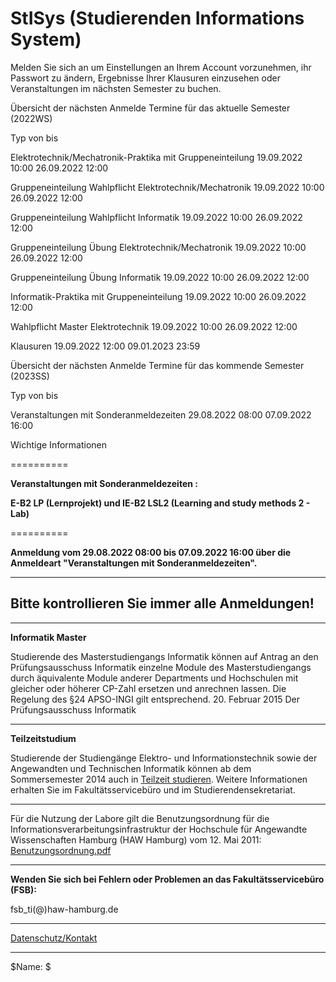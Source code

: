StISys (Studierenden Informations System)
==========

Melden Sie sich an um Einstellungen an Ihrem Account vorzunehmen, ihr Passwort zu ändern, Ergebnisse Ihrer Klausuren einzusehen oder Veranstaltungen im nächsten Semester zu buchen.

 Übersicht der nächsten Anmelde Termine für das aktuelle Semester (2022WS)

Typ von bis

Elektrotechnik/Mechatronik-Praktika mit Gruppeneinteilung 19.09.2022 10:00 26.09.2022 12:00

Gruppeneinteilung Wahlpflicht Elektrotechnik/Mechatronik 19.09.2022 10:00 26.09.2022 12:00

Gruppeneinteilung Wahlpflicht Informatik 19.09.2022 10:00 26.09.2022 12:00

Gruppeneinteilung Übung Elektrotechnik/Mechatronik 19.09.2022 10:00 26.09.2022 12:00

Gruppeneinteilung Übung Informatik 19.09.2022 10:00 26.09.2022 12:00

Informatik-Praktika mit Gruppeneinteilung 19.09.2022 10:00 26.09.2022 12:00

Wahlpflicht Master Elektrotechnik 19.09.2022 10:00 26.09.2022 12:00

Klausuren 19.09.2022 12:00 09.01.2023 23:59

 Übersicht der nächsten Anmelde Termine für das kommende Semester (2023SS)

Typ von bis

Veranstaltungen mit Sonderanmeldezeiten 29.08.2022 08:00 07.09.2022 16:00

 Wichtige Informationen

==========

**Veranstaltungen mit Sonderanmeldezeiten :**

**E-B2 LP (Lernprojekt) und
IE-B2 LSL2 (Learning and study methods 2 - Lab)**

==========

**Anmeldung vom 29.08.2022 08:00 bis 07.09.2022 16:00 über die Anmeldeart "Veranstaltungen mit Sonderanmeldezeiten".**

---

**Bitte kontrollieren Sie immer alle Anmeldungen!**
----------

---

**Informatik Master**

Studierende des Masterstudiengangs Informatik können auf Antrag an den Prüfungsausschuss Informatik einzelne Module des Masterstudiengangs durch äquivalente Module anderer Departments und Hochschulen mit gleicher oder höherer CP-Zahl ersetzen und anrechnen lassen. Die Regelung des §24 APSO-INGI gilt entsprechend.
20. Februar 2015
 Der Prüfungsausschuss Informatik

---

**Teilzeitstudium**

Studierende der Studiengänge Elektro- und Informationstechnik sowie der Angewandten und Technischen Informatik können ab dem Sommersemester 2014 auch in [Teilzeit studieren](http://www.haw-hamburg.de/teilzeitstudium.html). Weitere Informationen erhalten Sie im Fakultätsservicebüro und im Studierendensekretariat.

---

 Für die Nutzung der Labore gilt die Benutzungsordnung für die Informationsverarbeitungsinfrastruktur
der Hochschule für Angewandte Wissenschaften Hamburg (HAW Hamburg) vom 12. Mai 2011: [Benutzungsordnung.pdf](https://www.haw-hamburg.de/fileadmin/ITSC/PDF/Benutzerordnung.pdf)

---

**Wenden Sie sich bei Fehlern oder Problemen an das Fakultätsservicebüro (FSB):**

 fsb\_ti(@)haw-hamburg.de

---
[Datenschutz/Kontakt](/datenschutz.html)

---

$Name: $
